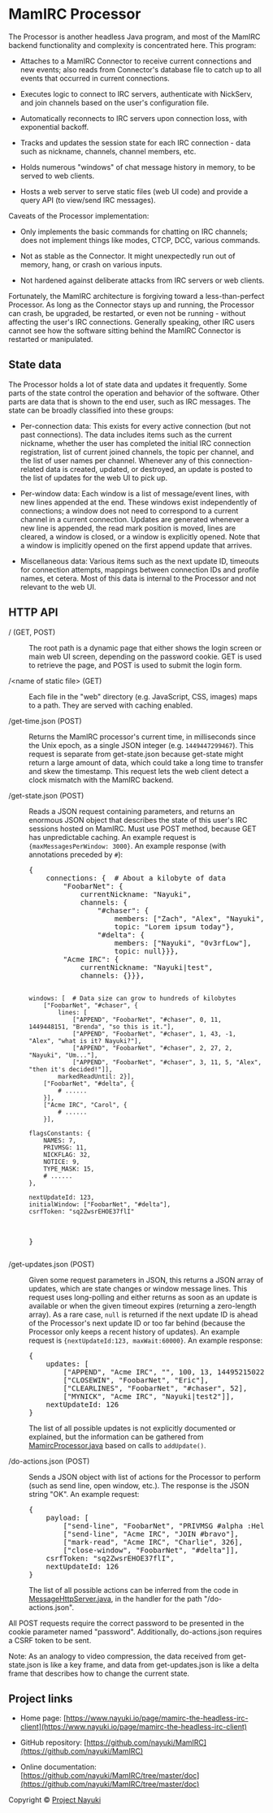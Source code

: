 MamIRC Processor
================

The Processor is another headless Java program, and most of the MamIRC backend functionality and complexity is concentrated here. This program:

* Attaches to a MamIRC Connector to receive current connections and new events; also reads from Connector's database file to catch up to all events that occurred in current connections.

* Executes logic to connect to IRC servers, authenticate with NickServ, and join channels based on the user's configuration file.

* Automatically reconnects to IRC servers upon connection loss, with exponential backoff.

* Tracks and updates the session state for each IRC connection - data such as nickname, channels, channel members, etc.

* Holds numerous "windows" of chat message history in memory, to be served to web clients.

* Hosts a web server to serve static files (web UI code) and provide a query API (to view/send IRC messages).

Caveats of the Processor implementation:

* Only implements the basic commands for chatting on IRC channels; does not implement things like modes, CTCP, DCC, various commands.

* Not as stable as the Connector. It might unexpectedly run out of memory, hang, or crash on various inputs.

* Not hardened against deliberate attacks from IRC servers or web clients. 

Fortunately, the MamIRC architecture is forgiving toward a less-than-perfect Processor. As long as the Connector stays up and running, the Processor can crash, be upgraded, be restarted, or even not be running - without affecting the user's IRC connections. Generally speaking, other IRC users cannot see how the software sitting behind the MamIRC Connector is restarted or manipulated.


State data
----------

The Processor holds a lot of state data and updates it frequently. Some parts of the state control the operation and behavior of the software. Other parts are data that is shown to the end user, such as IRC messages. The state can be broadly classified into these groups:

* Per-connection data: This exists for every active connection (but not past connections). The data includes items such as the current nickname, whether the user has completed the initial IRC connection registration, list of current joined channels, the topic per channel, and the list of user names per channel. Whenever any of this connection-related data is created, updated, or destroyed, an update is posted to the list of updates for the web UI to pick up.

* Per-window data: Each window is a list of message/event lines, with new lines appended at the end. These windows exist independently of connections; a window does not need to correspond to a current channel in a current connection. Updates are generated whenever a new line is appended, the read mark position is moved, lines are cleared, a window is closed, or a window is explicitly opened. Note that a window is implicitly opened on the first append update that arrives.

* Miscellaneous data: Various items such as the next update ID, timeouts for connection attempts, mappings between connection IDs and profile names, et cetera. Most of this data is internal to the Processor and not relevant to the web UI.


HTTP API
--------

<dl>
<dt>/ (GET, POST)</dt>
<dd><p>The root path is a dynamic page that either shows the login screen or main web UI screen, depending on the password cookie. GET is used to retrieve the page, and POST is used to submit the login form.</p></dd>
<dt>/&lt;name of static file> (GET)</dt>
<dd>
<p>Each file in the "web" directory (e.g. JavaScript, CSS, images) maps to a path. They are served with caching enabled.</p>
</dd>
<dt>/get-time.json (POST)</dt>
<dd><p>Returns the MamIRC processor's current time, in milliseconds since the Unix epoch, as a single JSON integer (e.g. <code>1449447299467</code>). This request is separate from get-state.json because get-state might return a large amount of data, which could take a long time to transfer and skew the timestamp. This request lets the web client detect a clock mismatch with the MamIRC backend.</p></dd>
<dt>/get-state.json (POST)</dt>
<dd>
<p>Reads a JSON request containing parameters, and returns an enormous JSON object that describes the state of this user's IRC sessions hosted on MamIRC. Must use POST method, because GET has unpredictable caching. An example request is <code>{maxMessagesPerWindow: 3000}</code>. An example response (with annotations preceded by <code>#</code>):</p>
<pre>{
    connections: {  # About a kilobyte of data
        "FoobarNet": {
            currentNickname: "Nayuki",
            channels: {
                "#chaser": {
                    members: ["Zach", "Alex", "Nayuki", "Brenda"],
                    topic: "Lorem ipsum today"},
                "#delta": {
                    members: ["Nayuki", "0v3rfLow"],
                    topic: null}}},
        "Acme IRC": {
            currentNickname: "Nayuki|test",
            channels: {}}},
    
    windows: [  # Data size can grow to hundreds of kilobytes
        ["FoobarNet", "#chaser", {
            lines: [
                ["APPEND", "FoobarNet", "#chaser", 0, 11, 1449448151, "Brenda", "so this is it."],
                ["APPEND", "FoobarNet", "#chaser", 1, 43, -1, "Alex", "what is it? Nayuki?"],
                ["APPEND", "FoobarNet", "#chaser", 2, 27, 2, "Nayuki", "Um..."],
                ["APPEND", "FoobarNet", "#chaser", 3, 11, 5, "Alex", "then it's decided!"]],
            markedReadUntil: 2}],
        ["FoobarNet", "#delta", {
            # ......
        }],
        ["Acme IRC", "Carol", {
            # ......
        }],
    
    flagsConstants: {
        NAMES: 7,
        PRIVMSG: 11,
        NICKFLAG: 32,
        NOTICE: 9,
        TYPE_MASK: 15,
        # ......
    },
    
    nextUpdateId: 123,
    initialWindow: ["FoobarNet", "#delta"],
    csrfToken: "sq2ZwsrEHOE37flI"
}</pre>
</dd>
<dt>/get-updates.json (POST)</dt>
<dd>
<p>Given some request parameters in JSON, this returns a JSON array of updates, which are state changes or window message lines. This request uses long-polling and either returns as soon as an update is available or when the given timeout expires (returning a zero-length array). As a rare case, <code>null</code> is returned if the next update ID is ahead of the Processor's next update ID or too far behind (because the Processor only keeps a recent history of updates). An example request is <code>{nextUpdateId:123, maxWait:60000}</code>. An example response:</p>
<pre>{
    updates: [
        ["APPEND", "Acme IRC", "", 100, 13, 1449521502299, "001", "Welcome to Acme IRC network!"],
        ["CLOSEWIN", "FoobarNet", "Eric"],
        ["CLEARLINES", "FoobarNet", "#chaser", 52],
        ["MYNICK", "Acme IRC", "Nayuki|test2"]],
    nextUpdateId: 126
}</pre>
<p>The list of all possible updates is not explicitly documented or explained, but the information can be gathered from <a href="https://github.com/nayuki/MamIRC/blob/master/java/io/nayuki/mamirc/processor/MamircProcessor.java">MamircProcessor.java</a> based on calls to <code>addUpdate()</code>.</p>
</dd>
<dt>/do-actions.json (POST)</dt>
<dd>
<p>Sends a JSON object with list of actions for the Processor to perform (such as send line, open window, etc.). The response is the JSON string "OK". An example request:</p>
<pre>{
    payload: [
        ["send-line", "FoobarNet", "PRIVMSG #alpha :Hello world"],
        ["send-line", "Acme IRC", "JOIN #bravo"],
        ["mark-read", "Acme IRC", "Charlie", 326],
        ["close-window", "FoobarNet", "#delta"]],
    csrfToken: "sq2ZwsrEHOE37flI",
    nextUpdateId: 126
}</pre>
<p>The list of all possible actions can be inferred from the code in <a href="https://github.com/nayuki/MamIRC/blob/master/java/io/nayuki/mamirc/processor/MessageHttpServer.java">MessageHttpServer.java</a>, in the handler for the path "/do-actions.json".</p>
</dd>
</dl>

All POST requests require the correct password to be presented in the cookie parameter named "password". Additionally, do-actions.json requires a CSRF token to be sent.

Note: As an analogy to video compression, the data received from get-state.json is like a key frame, and data from get-updates.json is like a delta frame that describes how to change the current state.


Project links
-------------

* Home page: [https://www.nayuki.io/page/mamirc-the-headless-irc-client](https://www.nayuki.io/page/mamirc-the-headless-irc-client)

* GitHub repository: [https://github.com/nayuki/MamIRC](https://github.com/nayuki/MamIRC)

* Online documentation: [https://github.com/nayuki/MamIRC/tree/master/doc](https://github.com/nayuki/MamIRC/tree/master/doc)

Copyright © [Project Nayuki](https://www.nayuki.io/)
